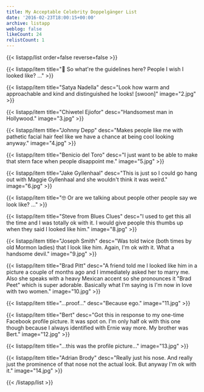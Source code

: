```yaml
---
title: My Acceptable Celebrity Doppelgänger List
date: '2016-02-23T18:00:15+00:00'
archive: listapp
weblog: false
likeCount: 24
relistCount: 1
---
```



{{< listapp/list order=false reverse=false >}}

   {{< listapp/item title="🤔 So what're the guidelines here? People I wish I looked like? ..." >}}

   {{< listapp/item title="Satya Nadella"
      desc="Look how warm and approachable and kind and distinguished he looks! [swoon]"
      image="2.jpg" >}}

   {{< listapp/item title="Chiwetel Ejiofor"
      desc="Handsomest man in Hollywood."
      image="3.jpg" >}}

   {{< listapp/item title="Johnny Depp"
      desc="Makes people like me with pathetic facial hair feel like we have a chance at being cool looking anyway."
      image="4.jpg" >}}

   {{< listapp/item title="Benicio del Toro"
      desc="I just want to be able to make that stern face when people disappoint me."
      image="5.jpg" >}}

   {{< listapp/item title="Jake Gyllenhaal"
      desc="This is just so I could go hang out with Maggie Gyllenhaal and she wouldn't think it was weird."
      image="6.jpg" >}}

   {{< listapp/item title="🤓 Or are we talking about people other people say we look like? ..." >}}

   {{< listapp/item title="Steve from Blues Clues"
      desc="I used to get this all the time and I was totally ok with it. I would give people this thumbs up when they said I looked like him."
      image="8.jpg" >}}

   {{< listapp/item title="Joseph Smith"
      desc="Was told twice (both times by old Mormon ladies) that I look like him. Again, I'm ok with it. What a handsome devil."
      image="9.jpg" >}}

   {{< listapp/item title="Brad Pitt"
      desc="A friend told me I looked like him in a picture a couple of months ago and I immediately asked her to marry me. Also she speaks with a heavy Mexican accent so she pronounces it \"Brad Peet\" which is super adorable. Basically what I'm saying is I'm now in love with two women."
      image="10.jpg" >}}

   {{< listapp/item title="...proof..."
      desc="Because ego."
      image="11.jpg" >}}

   {{< listapp/item title="Bert"
      desc="Got this in response to my one-time Facebook profile picture. It was spot on. I'm only half ok with this one though because I always identified with Ernie way more. My brother was Bert."
      image="12.jpg" >}}

   {{< listapp/item title="...this was the profile picture..."
      image="13.jpg" >}}

   {{< listapp/item title="Adrian Brody"
      desc="Really just his nose. And really just the prominence of that nose not the actual look. But anyway I'm ok with it."
      image="14.jpg" >}}

{{< /listapp/list >}}

